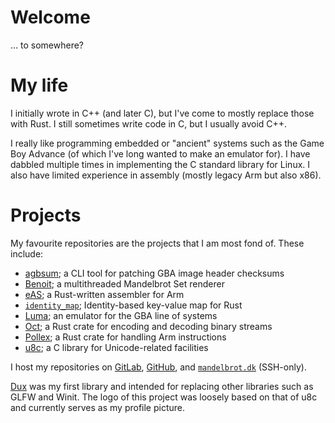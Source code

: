 # Welcome

... to somewhere?

# My life

I initially wrote in C++ (and later C), but I've come to mostly replace those with Rust.
I still sometimes write code in C, but I usually avoid C++.

I really like programming embedded or "ancient" systems such as the Game Boy Advance (of which I've long wanted to make an emulator for).
I have dabbled multiple times in implementing the C standard library for Linux.
I also have limited experience in assembly (mostly legacy Arm but also x86).

# Projects

My favourite repositories are the projects that I am most fond of.
These include:

* [agbsum](https://gitlab.com/bjoernager/agbsum/); a CLI tool for patching GBA image header checksums
* [Benoit](https://gitlab.com/bjoernager/benoit/); a multithreaded Mandelbrot Set renderer
* [eAS](https://gitlab.com/bjoernager/eas/); a Rust-written assembler for Arm
* [`identity_map`](https://gitlab.com/bjoernager/identity_map/); Identity-based key-value map for Rust
* [Luma](https://gitlab.com/bjoernager/luma/); an emulator for the GBA line of systems
* [Oct](https://gitlab.com/bjoernager/oct/); a Rust crate for encoding and decoding binary streams
* [Pollex](https://gitlab.com/bjoernager/pollex/); a Rust crate for handling Arm instructions
* [u8c](https://gitlab.com/bjoernager/u8c/); a C library for Unicode-related facilities

I host my repositories on [GitLab](https://gitlab.com/bjoernager/), [GitHub](https://github.com/bjoernager/), and [`mandelbrot.dk`](ssh://git@ssh.mandelbrot.dk) (SSH-only).  

[Dux](https://gitlab.com/bjoernager/dux/) was my first library and intended for replacing other libraries such as GLFW and Winit.
The logo of this project was loosely based on that of u8c and currently serves as my profile picture.

